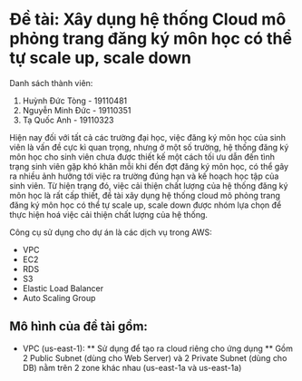 # Đề tài: Xây dụng hệ thống Cloud mô phỏng trang đăng ký môn học có thể tự scale up, scale down
Danh sách thành viên:
1. Huỳnh Đức Tòng - 19110481
2. Nguyễn Minh Đức - 19110351
3. Tạ Quốc Anh - 19110323

Hiện nay đối với tất cả các trường đại học, việc đăng ký môn học của sinh viên là vấn đề cực kì quan trọng, nhưng ở một số trường, hệ thống đăng ký môn học cho sinh viên chưa được thiết kế một cách tối ưu dẫn đến tình trạng sinh viên gặp khó khăn mỗi khi đến đợt đăng ký môn học, có thể gây ra nhiều ảnh hưởng tới việc ra trường đúng hạn và kế hoạch học tập của sinh viên. Từ hiện trạng đó, việc cải thiện chất lượng của hệ thống đăng ký môn học là rất cấp thiết, đề tài xây dụng hệ thống cloud mô phỏng trang đăng ký môn học có thể tự scale up, scale down được nhóm lựa chọn để thực hiện hoá việc cải thiện chất lượng của hệ thống.

Công cụ sử dụng cho dự án là các dịch vụ trong AWS:
* VPC
* EC2
* RDS
* S3
* Elastic Load Balancer
* Auto Scaling Group

## Mô hình của đề tài gồm:
* VPC (us-east-1): 
** Sử dụng để tạo ra cloud riêng cho ứng dụng
** Gồm 2 Public Subnet (dùng cho Web Server) và 2 Private Subnet (dùng cho DB) nằm trên 2 zone khác nhau (us-east-1a và us-east-1a)

